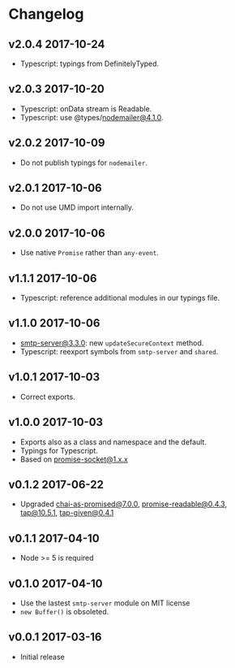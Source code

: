 # Changelog

## v2.0.4 2017-10-24

  * Typescript: typings from DefinitelyTyped.

## v2.0.3 2017-10-20

  * Typescript: onData stream is Readable.
  * Typescript: use @types/nodemailer@4.1.0.

## v2.0.2 2017-10-09

  * Do not publish typings for `nodemailer`.

## v2.0.1 2017-10-06

  * Do not use UMD import internally.

## v2.0.0 2017-10-06

  * Use native `Promise` rather than `any-event`.

## v1.1.1 2017-10-06

  * Typescript: reference additional modules in our typings file.

## v1.1.0 2017-10-06

  * smtp-server@3.3.0: new `updateSecureContext` method.
  * Typescript: reexport symbols from `smtp-server` and `shared`.

## v1.0.1 2017-10-03

  * Correct exports.

## v1.0.0 2017-10-03

  * Exports also as a class and namespace and the default.
  * Typings for Typescript.
  * Based on promise-socket@1.x.x

## v0.1.2 2017-06-22

  * Upgraded chai-as-promised@7.0.0, promise-readable@0.4.3, tap@10.5.1,
    tap-given@0.4.1

## v0.1.1 2017-04-10

  * Node >= 5 is required

## v0.1.0 2017-04-10

  * Use the lastest `smtp-server` module on MIT license
  * `new Buffer()` is obsoleted.

## v0.0.1 2017-03-16

  * Initial release
